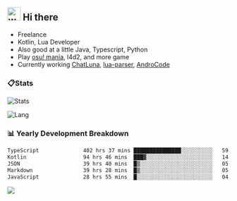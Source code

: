## <img alt="wave" src="https://raw.githubusercontent.com/MartinHeinz/MartinHeinz/master/wave.gif" width="30px"> Hi there

- Freelance
- Kotlin, Lua Developer
- Also good at a little Java, Typescript, Python
- Play [osu! mania](https://osu.ppy.sh/users/29808669), l4d2, and more game
- Currently working [ChatLuna](https://github.com/ChatLunaLab), [lua-parser](https://github.com/dingyi222666/lua-parser), [AndroCode](https://github.com/dingyi222666/AndroCode)

### 📋Stats

![Stats](https://github-readme-stats.vercel.app/api?username=dingyi222666&show_icons=true&icon_color=47A69E&title_color=47A69E&count_private=true)    

![Lang](https://github-readme-stats.vercel.app/api/top-langs/?username=dingyi222666&layout=compact&title_color=47A69E&hide=html,css,c,c%2B%2B)   

### 📊 Yearly Development Breakdown

<!--START_SECTION:waka-->

```txt
TypeScript              402 hrs 37 mins ███████████████░░░░░░░░░░   59.57 %
Kotlin                  94 hrs 46 mins  ███▓░░░░░░░░░░░░░░░░░░░░░   14.02 %
JSON                    39 hrs 40 mins  █▒░░░░░░░░░░░░░░░░░░░░░░░   05.87 %
Markdown                39 hrs 28 mins  █▒░░░░░░░░░░░░░░░░░░░░░░░   05.84 %
JavaScript              28 hrs 55 mins  █░░░░░░░░░░░░░░░░░░░░░░░░   04.28 %
```

<!--END_SECTION:waka-->

![](https://komarev.com/ghpvc/?username=dingyi222666)
